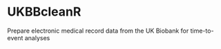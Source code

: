 # UKBBcleanR
 Prepare electronic medical record data from the UK Biobank for time-to-event analyses
